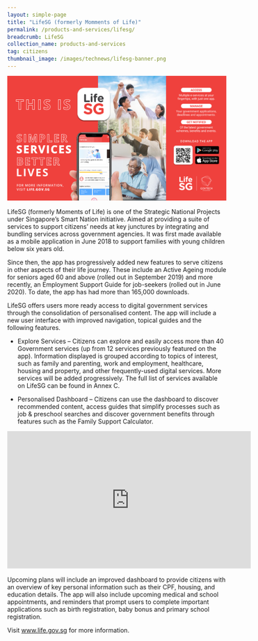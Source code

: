 ```yaml
---
layout: simple-page
title: "LifeSG (formerly Momments of Life)"
permalink: /products-and-services/lifesg/
breadcrumb: LifeSG
collection_name: products-and-services
tag: citizens
thumbnail_image: /images/technews/lifesg-banner.png  
---
```


![Moments of Life is now LifeSG](/images/technews/lifesg-banner.png)

LifeSG (formerly Moments of Life) is one of the Strategic National Projects under Singapore’s Smart Nation initiative. Aimed at providing a suite of services to support citizens’ needs at key junctures by integrating and bundling services across government agencies. It was first made available as a mobile application in June 2018 to support families with young children below six years old. 

Since then, the app has progressively added new features to serve citizens in other aspects of their life journey. These include an Active Ageing module for seniors aged 60 and above (rolled out in September 2019) and more recently, an Employment Support Guide for job-seekers (rolled out in June 2020). To date, the app has had more than 165,000 downloads. 

LifeSG offers users more ready access to digital government services through the consolidation of personalised content. The app will include a new user interface with improved navigation, topical guides and the following features.

 - Explore Services – Citizens can explore and easily access more than 40 Government services (up from 12 services previously featured on the app). Information displayed is grouped according to topics of interest, such as family and parenting, work and employment, healthcare, housing and property, and other frequently-used digital services. More services will be added progressively. The full list of services available on LifeSG can be found in Annex C.

 - Personalised Dashboard – Citizens can use the dashboard to discover recommended content, access guides that simplify processes such as job & preschool searches and discover government benefits through features such as the Family Support Calculator. 
 
 
<div class="bp-youtube">
  <iframe width="560" height="315" src="https://www.youtube.com/embed/S8dVN-0qLC0" frameborder="0" allow="accelerometer; autoplay; encrypted-media; gyroscope; picture-in-picture" allowfullscreen></iframe>
</div>


Upcoming plans will include an improved dashboard to provide citizens with an overview of key personal information such as their CPF, housing, and education details. The app will also include upcoming medical and school appointments, and reminders that prompt users to complete important applications such as birth registration, baby bonus and primary school registration. 

Visit www.life.gov.sg for more information. 
